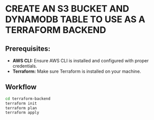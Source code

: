 # CREATE AN S3 BUCKET AND DYNAMODB TABLE TO USE AS A TERRAFORM BACKEND

## Prerequisites:
- **AWS CLI:** Ensure AWS CLI is installed and configured with proper credentials.
- **Terraform:** Make sure Terraform is installed on your machine.

## Workflow
```bash
cd terraform-backend
terraform init
terraform plan
terraform apply
```




